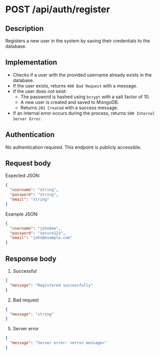 # POST /api/auth/register

## Description
Registers a new user in the system by saving their credentials to the database.

## Implementation
- Checks if a user with the provided username already exists in the database.
- If the user exists, returns `400 Bad Request` with a message.
- If the user does not exist:
  - The password is hashed using `bcrypt` with a salt factor of 10.
  - A new user is created and saved to MongoDB.
  - Returns `201 Created` with a success message.
- If an internal error occurs during the process, returns `500 Internal Server Error`.

## Authentication
No authentication required. This endpoint is publicly accessible.

## Request body
Expected JSON:
```json
{
  "username": "string",
  "password": "string",
  "email": "string"
}
```
Example JSON:
```json
{
  "username": "johndoe",
  "password": "secure123",
  "email": "john@example.com"
}
```

## Response body
1. Successful
```json
{
  "message": "Registered successfully"
}
```
2. Bad request
```json
{
  "message": "string"
}
```
5. Server error
```json
{
  "message": "Server error: <error message>"
}
```
